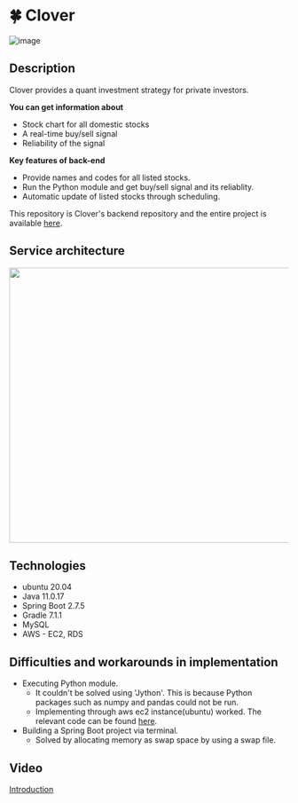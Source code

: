 # 🍀 Clover
![image](https://user-images.githubusercontent.com/55950561/202984845-c8b0298d-4d78-4a47-b2c5-b68e9eec38e3.png)

## Description
Clover provides a quant investment strategy for private investors.

**You can get information about**
- Stock chart for all domestic stocks
- A real-time buy/sell signal
- Reliability of the signal

**Key features of back-end**
- Provide names and codes for all listed stocks.
- Run the Python module and get buy/sell signal and its reliablity.
- Automatic update of listed stocks through scheduling.

This repository is Clover's backend repository and the entire project is available [here](https://github.com/hongcana/Clover_Project).

## Service architecture
<p align="center"><img src="https://user-images.githubusercontent.com/55950561/202979270-0d7ee86e-e287-40db-bc3e-4a168b00aa46.png" width="800" height="496"/></p>

## Technologies
- ubuntu 20.04
- Java 11.0.17
- Spring Boot 2.7.5
- Gradle 7.1.1
- MySQL
- AWS - EC2, RDS

## Difficulties and workarounds in implementation
- Executing Python module.
  - It couldn't be solved using 'Jython'. This is because Python packages such as numpy and pandas could not be run.
  - Implementing through aws ec2 instance(ubuntu) worked. The relevant code can be found [here](https://github.com/pyh-dotcom/clover_backend/blob/master/src/main/java/com/example/clover_backend/service/ExecutePython.java).
- Building a Spring Boot project via terminal.
  - Solved by allocating memory as swap space by using a swap file.

## Video
[Introduction](https://www.youtube.com/watch?v=jG0JP-SeEwg&list=PLnKrqpcAkEaZUqkWs9yIvp65edSJn6XuR&index=21)
